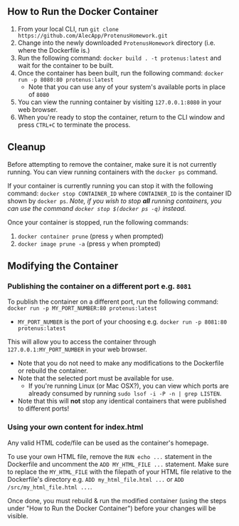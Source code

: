 ## How to Run the Docker Container
1. From your local CLI, run `git clone https://github.com/AlecApp/ProtenusHomework.git`
2. Change into the newly downloaded `ProtenusHomework` directory (i.e. where the Dockerfile is.)
3. Run the following command: `docker build . -t protenus:latest` and wait for the container to be built.
4. Once the container has been built, run the following command: `docker run -p 8080:80 protenus:latest`
    - Note that you can use any of your system's available ports in place of `8080`
5. You can view the running container by visiting `127.0.0.1:8080` in your web browser.
6. When you're ready to stop the container, return to the CLI window and press `CTRL+C` to terminate the process.


## Cleanup
Before attempting to remove the container, make sure it is not currently running. You can view running containers with the `docker ps` command.

If your container is currently running you can stop it with the following command: `docker stop CONTAINER_ID` where `CONTAINER_ID` is the container ID shown by `docker ps`.
*Note, if you wish to stop **all** running containers, you can use the command `docker stop $(docker ps -q)` instead.*

Once your container is stopped, run the following commands:
1. `docker container prune` (press `y` when prompted)
2. `docker image prune -a` (press `y` when prompted)


## Modifying the Container

### Publishing the container on a different port e.g. `8081`
To publish the container on a different port, run the following command: `docker run -p MY_PORT_NUMBER:80 protenus:latest`
- `MY_PORT_NUMBER` is the port of your choosing e.g. `docker run -p 8081:80 protenus:latest`

This will allow you to access the container through `127.0.0.1:MY_PORT_NUMBER` in your web browser.

* Note that you do not need to make any modifications to the Dockerfile or rebuild the container.
* Note that the selected port must be available for use.
    - If you're running Linux (or Mac OSX?), you can view which ports are already consumed by running `sudo lsof -i -P -n | grep LISTEN`.
* Note that this will **not** stop any identical containers that were published to different ports!


### Using your own content for index.html
Any valid HTML code/file can be used as the container's homepage.

To use your own HTML file, remove the `RUN echo ...` statement in the Dockerfile and uncomment the `ADD MY_HTML_FILE ...` statement. Make sure to replace the `MY_HTML_FILE` with the filepath of your HTML file relative to the Dockerfile's directory e.g. `ADD my_html_file.html ...` or `ADD /src/my_html_file.html ...`.

Once done, you must rebuild & run the modified container (using the steps under "How to Run the Docker Container") before your changes will be visible.